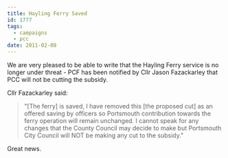```yaml
---
title: Hayling Ferry Saved
id: 1777
tags:
  - campaigns
  - pcc
date: 2011-02-08
---
```


We are very pleased to be able to write that the Hayling Ferry service is no longer under threat - PCF has been notified by Cllr Jason Fazackarley that PCC will not be cutting the subsidy.

Cllr Fazackarley said:
> "[The ferry] is saved, I have removed this [the proposed cut] as an offered saving by officers so Portsmouth contribution towards the ferry operation will remain unchanged. I cannot speak for any changes that the County Council may decide to make but Portsmouth City Council will NOT be making any cut to the subsidy."

Great news.